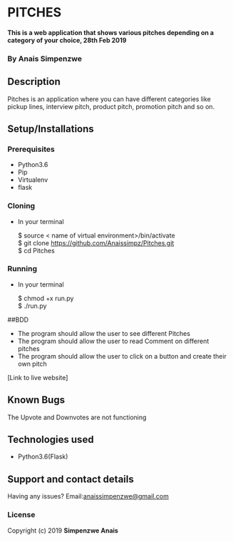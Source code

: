 # PITCHES
#### This is a web application that shows various pitches depending on a category of your choice, 28th Feb 2019

### By **Anais Simpenzwe**
##  Description
Pitches is an application where you can have different categories like pickup lines, interview pitch, product pitch, promotion pitch and so on.
## Setup/Installations

### Prerequisites
* Python3.6
* Pip
* Virtualenv
* flask

### Cloning
* In your terminal <br>

    $ source < name of virtual environment>/bin/activate<br>
    $ git clone https://github.com/Anaissimpz/Pitches.git<br>
    $ cd Pitches

### Running
 * In your terminal<br>

     $ chmod +x run.py<br>
     $ ./run.py

##BDD
* The program should allow the user to see different Pitches
* The program should allow the user to read Comment on different pitches
* The program should allow the user to click on a button and create their own pitch


[Link to live website]
## Known Bugs

The Upvote and Downvotes are not functioning

## Technologies used

* Python3.6(Flask)

## Support and contact details

Having any issues?
Email:anaissimpenzwe@gmail.com

### License

Copyright (c) 2019 **Simpenzwe Anais**
